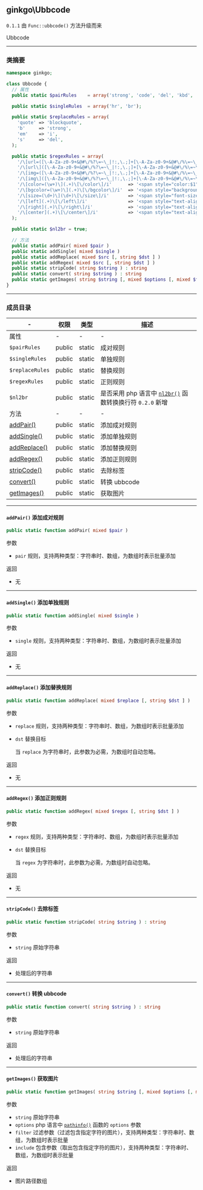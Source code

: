 ## ginkgo\Ubbcode

`0.1.1` 由 `Func::ubbcode()` 方法升级而来

Ubbcode

----------

### 类摘要

```php
namespace ginkgo;

class Ubbcode {
  // 属性
  public static $pairRules    = array('strong', 'code', 'del', 'kbd', 'u', 'i', 'blockquote', 'h1', 'h2', 'h3', 'h4', 'h5', 'h6');

  public static $singleRules  = array('hr', 'br');

  public static $replaceRules = array(
    'quote' => 'blockquote',
    'b'     => 'strong',
    'em'    => 'i',
    's'     => 'del',
  );

  public static $regexRules = array(
    '/\[url=([\-A-Za-z0-9+&@#\/%?\=~\_|!:,\.;]+[\-A-Za-z0-9+&@#\/%\=~\_|])\](.+)\[\/url\]/i' => '<a href="$1" target="_blank" title="$1">$2</a>',
    '/\[url\]([\-A-Za-z0-9+&@#\/%?\=~\_|!:,\.;]+[\-A-Za-z0-9+&@#\/%\=~\_|])\[\/url\]/i'      => '<a href="$1" target="_blank">$1</a>',
    '/\[img=([\-A-Za-z0-9+&@#\/%?\=~\_|!:,\.;]+[\-A-Za-z0-9+&@#\/%\=~\_|])\](.+)\[\/img\]/i' => '<img src="$1" alt="$2" title="$2">',
    '/\[img\]([\-A-Za-z0-9+&@#\/%?\=~\_|!:,\.;]+[\-A-Za-z0-9+&@#\/%\=~\_|])\[\/img\]/i'      => '<img src="$1">',
    '/\[color=(\w+)\](.+)\[\/color\]/i'      => '<span style="color:$1">$2</span>',
    '/\[bgcolor=(\w+)\](.+)\[\/bgcolor\]/i'  => '<span style="background-color:$1">$2</span>',
    '/\[size=(\d+)\](\d+)\[\/size\]/i'       => '<span style="font-size:$1">$2</span>',
    '/\[left](.+)\[\/left\]/i'               => '<span style="text-align:left">$1</span>', // since 0.2.4
    '/\[right](.+)\[\/right\]/i'             => '<span style="text-align:right">$1</span>', // since 0.2.4
    '/\[center](.+)\[\/center\]/i'           => '<span style="text-align:center">$1</span>', // since 0.2.4
  );

  public static $nl2br = true;

  // 方法
  public static addPair( mixed $pair )
  public static addSingle( mixed $single )
  public static addReplace( mixed $src [, string $dst ] )
  public static addRegex( mixed $src [, string $dst ] )
  public static stripCode( string $string ) : string
  public static convert( string $string ) : string
  public static getImages( string $string [, mixed $options [, mixed $filter [, mixed $stristr ]]] ) : array
}
```

----------

### 成员目录

| - | 权限 | 类型 | 描述 |
| - | - | - | - |
| 属性 | - | - | - |
| `$pairRules` | public | static | 成对规则 |
| `$singleRules` | public | static | 单独规则 |
| `$replaceRules` | public | static | 替换规则 |
| `$regexRules` | public | static | 正则规则 |
| `$nl2br` | public | static | 是否采用 php 语言中 [`nl2br()`](https://www.php.net/manual/zh/function.nl2br) 函数转换换行符 `0.2.0` 新增 |
| 方法 | - | - | - |
| [addPair()](#addPair()) | public | static | 添加成对规则 |
| [addSingle()](#addSingle()) | public | static | 添加单独规则 |
| [addReplace()](#addReplace()) | public | static | 添加替换规则 |
| [addRegex()](#addRegex()) | public | static | 添加正则规则 |
| [stripCode()](#stripCode()) | public | static | 去除标签 |
| [convert()](#convert()) | public | static | 转换 ubbcode |
| [getImages()](#getImages()) | public | static | 获取图片 |

----------

<span id="addPair()"></span>

#### `addPair()` 添加成对规则

``` php
public static function addPair( mixed $pair )
```

参数

* `pair` 规则，支持两种类型：字符串时、数组，为数组时表示批量添加

返回

*  无

----------

<span id="addSingle()"></span>

#### `addSingle()` 添加单独规则

``` php
public static function addSingle( mixed $single )
```

参数

* `single` 规则，支持两种类型：字符串时、数组，为数组时表示批量添加

返回

*  无

----------

<span id="addReplace()"></span>

#### `addReplace()` 添加替换规则

``` php
public static function addReplace( mixed $replace [, string $dst ] )
```

参数

* `replace` 规则，支持两种类型：字符串时、数组，为数组时表示批量添加
* `dst` 替换目标

    当 `replace` 为字符串时，此参数为必需，为数组时自动忽略。

返回

*  无

----------

<span id="addRegex()"></span>

#### `addRegex()` 添加正则规则

``` php
public static function addRegex( mixed $regex [, string $dst ] )
```

参数

* `regex` 规则，支持两种类型：字符串时、数组，为数组时表示批量添加
* `dst` 替换目标

  当 `regex` 为字符串时，此参数为必需，为数组时自动忽略。

返回

*  无

----------

<span id="stripCode()"></span>

#### `stripCode()` 去除标签

``` php
public static function stripCode( string $string ) : string
```

参数

* `string` 原始字符串

返回

* 处理后的字符串

----------

<span id="convert()"></span>

#### `convert()` 转换 ubbcode

``` php
public static function convert( string $string ) : string
```

参数

* `string` 原始字符串

返回

* 处理后的字符串

----------

<span id="getImages()"></span>

#### `getImages()` 获取图片

``` php
public static function getImages( string $string [, mixed $options [, mixed $filter [, mixed $stristr ]]] ) : array
```

参数

* `string` 原始字符串
* `options` php 语言中 [`pathinfo()`](https://www.php.net/manual/zh/function.pathinfo) 函数的 `options` 参数
* `filter` 过滤参数（过滤包含指定字符的图片），支持两种类型：字符串时、数组，为数组时表示批量
* `include` 包含参数（取出包含指定字符的图片），支持两种类型：字符串时、数组，为数组时表示批量

返回

* 图片路径数组
